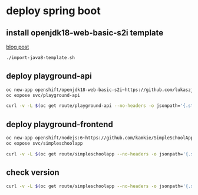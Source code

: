 # deploy spring boot

## install openjdk18-web-basic-s2i template
[blog post](https://medium.com/@pablo127/deploy-spring-boot-application-to-openshift-3-next-gen-2b311f55f0c5)
```bash
./import-java8-template.sh
```

## deploy playground-api
```bash
oc new-app openshift/openjdk18-web-basic-s2i~https://github.com/lukaszjdrzewiecki/playground-api.git
oc expose svc/playground-api

curl -v -L $(oc get route/playground-api --no-headers -o jsonpath='{.status.ingress[*].host}')/playground-api
```

## deploy playground-frontend
```bash
oc new-app openshift/nodejs:6~https://github.com/kamkie/SimpleSchoolApp.git  -e DOCKER_BACKEND_API=http://$(oc get route/playground-api --no-headers -o jsonpath='{.status.ingress[*].host}')/playground-api
oc expose svc/simpleschoolapp

curl -v -L $(oc get route/simpleschoolapp --no-headers -o jsonpath='{.status.ingress[*].host}')/api
```

## check version
```bash
curl -v -L $(oc get route/simpleschoolapp --no-headers -o jsonpath='{.status.ingress[*].host}')/api/info
```
